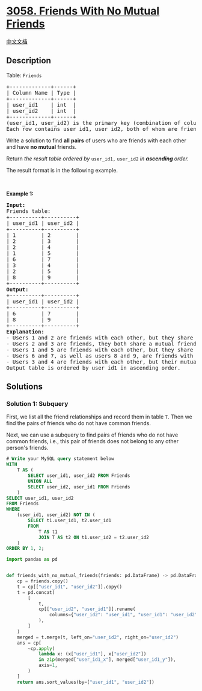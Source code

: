 # [3058. Friends With No Mutual Friends](https://leetcode.com/problems/friends-with-no-mutual-friends)

[中文文档](/solution/3000-3099/3058.Friends%20With%20No%20Mutual%20Friends/README.md)

<!-- tags: -->

## Description

<p>Table: <code>Friends</code></p>

<pre>
+-------------+------+
| Column Name | Type |
+-------------+------+
| user_id1    | int  |
| user_id2    | int  |
+-------------+------+
(user_id1, user_id2) is the primary key (combination of columns with unique values) for this table.
Each row contains user id1, user id2, both of whom are friends with each other.
</pre>

<p>Write a solution to find <strong>all</strong> <strong>pairs</strong> of users who are friends with each other and have <strong>no mutual</strong> friends.</p>

<p>Return <em>the result table ordered by </em><code>user_id1,</code> <code>user_id2</code><em> in <strong>ascending</strong></em><em><strong> </strong>order.</em></p>

<p>The result format is in the following example.</p>

<p>&nbsp;</p>
<p><strong class="example">Example 1:</strong></p>

<pre>
<strong>Input:</strong> 
Friends table:
+----------+----------+
| user_id1 | user_id2 | 
+----------+----------+
| 1        | 2        | 
| 2        | 3        | 
| 2        | 4        | 
| 1        | 5        | 
| 6        | 7        | 
| 3        | 4        | 
| 2        | 5        | 
| 8        | 9        | 
+----------+----------+
<strong>Output:</strong> 
+----------+----------+
| user_id1 | user_id2 | 
+----------+----------+
| 6        | 7        | 
| 8        | 9        | 
+----------+----------+
<strong>Explanation:</strong> 
- Users 1 and 2 are friends with each other, but they share a mutual friend with user ID 5, so this pair is not included.
- Users 2 and 3 are friends, they both share a mutual friend with user ID 4, resulting in exclusion, similarly for users 2 and 4 who share a mutual friend with user ID 3, hence not included.
- Users 1 and 5 are friends with each other, but they share a mutual friend with user ID 2, so this pair is not included.
- Users 6 and 7, as well as users 8 and 9, are friends with each other, and they don&#39;t have any mutual friends, hence included.
- Users 3 and 4 are friends with each other, but their mutual connection with user ID 2 means they are not included, similarly for users 2 and 5 are friends but are excluded due to their mutual connection with user ID 1.
Output table is ordered by user_id1 in ascending order.</pre>

## Solutions

### Solution 1: Subquery

First, we list all the friend relationships and record them in table `T`. Then we find the pairs of friends who do not have common friends.

Next, we can use a subquery to find pairs of friends who do not have common friends, i.e., this pair of friends does not belong to any other person's friends.

<!-- tabs:start -->

```sql
# Write your MySQL query statement below
WITH
    T AS (
        SELECT user_id1, user_id2 FROM Friends
        UNION ALL
        SELECT user_id2, user_id1 FROM Friends
    )
SELECT user_id1, user_id2
FROM Friends
WHERE
    (user_id1, user_id2) NOT IN (
        SELECT t1.user_id1, t2.user_id1
        FROM
            T AS t1
            JOIN T AS t2 ON t1.user_id2 = t2.user_id2
    )
ORDER BY 1, 2;
```

```python
import pandas as pd


def friends_with_no_mutual_friends(friends: pd.DataFrame) -> pd.DataFrame:
    cp = friends.copy()
    t = cp[["user_id1", "user_id2"]].copy()
    t = pd.concat(
        [
            t,
            cp[["user_id2", "user_id1"]].rename(
                columns={"user_id2": "user_id1", "user_id1": "user_id2"}
            ),
        ]
    )
    merged = t.merge(t, left_on="user_id2", right_on="user_id2")
    ans = cp[
        ~cp.apply(
            lambda x: (x["user_id1"], x["user_id2"])
            in zip(merged["user_id1_x"], merged["user_id1_y"]),
            axis=1,
        )
    ]
    return ans.sort_values(by=["user_id1", "user_id2"])
```

<!-- tabs:end -->

<!-- end -->
